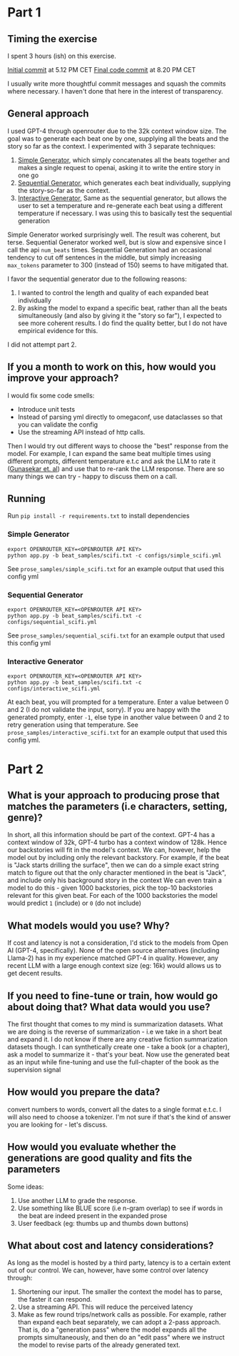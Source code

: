 # Part 1

## Timing the exercise

I spent 3 hours (ish) on this exercise.

[Initial commit](https://github.com/kevinmartinjos/beats-to-prose/commit/8ab32fe2ce540a113399833cd94c9ca707470898) at 5.12 PM CET
[Final code commit](https://github.com/kevinmartinjos/beats-to-prose/commit/edea0da1919e409ddba85e4d7deb65cebb827fda) at 8.20 PM CET

I usually write more thoughtful commit messages and squash the commits where necessary. I haven't done that here in the interest of transparency.

## General approach
I used GPT-4 through openrouter due to the 32k context window size. The goal was to generate each beat one by one, supplying all the beats and the story so far as the context.
I experimented with 3 separate techniques:

1. [Simple Generator](https://github.com/kevinmartinjos/beats-to-prose/blob/main/generators/simple_generator.py), which simply concatenates all the beats together and makes a single request to openai, asking it to write the entire story in one go
2. [Sequential Generator](https://github.com/kevinmartinjos/beats-to-prose/blob/main/generators/sequential_generator.py), which generates each beat individually, supplying the story-so-far as the context.
3. [Interactive Generator](https://github.com/kevinmartinjos/beats-to-prose/blob/main/generators/interactive_generator.py), Same as the sequential generator, but allows the user to set a temperature and re-generate each beat using a different temperature if necessary. I was using this to basically test the sequential generation

Simple Generator worked surprisingly well. The result was coherent, but terse. Sequential Generator worked well, but is slow and expensive since I call the api `num_beats` times.
Sequential Generation had an occasional tendency to cut off sentences in the middle, but simply increasing `max_tokens` parameter to 300 (instead of 150) seems to have mitigated that.

I favor the sequential generator due to the following reasons:
1. I wanted to control the length and quality of each expanded beat individually
2. By asking the model to expand a specific beat, rather than all the beats simultaneously (and also by giving it the "story so far"), I expected to see more coherent results. I do find the quality better, but I do not have empirical evidence for this.

I did not attempt part 2.


## If you a month to work on this, how would you improve your approach?
I would fix some code smells:
- Introduce unit tests
- Instead of parsing yml directly to omegaconf, use dataclasses so that you can validate the config
- Use the streaming API instead of http calls. 

Then I would try out different ways to choose the "best" response from the model. For example, I can expand the same beat multiple times using different prompts, different temperature e.t.c and ask the LLM to rate it ([Gunasekar et. al](https://arxiv.org/abs/2306.11644)) and use that to re-rank the LLM response.
There are so many things we can try - happy to discuss them on a call.


## Running
Run `pip install -r requirements.txt` to install dependencies

### Simple Generator
```commandline
export OPENROUTER_KEY=<OPENROUTER API KEY>
python app.py -b beat_samples/scifi.txt -c configs/simple_scifi.yml
```

See `prose_samples/simple_scifi.txt` for an example output that used this config yml

### Sequential Generator
```commandline
export OPENROUTER_KEY=<OPENROUTER API KEY>
python app.py -b beat_samples/scifi.txt -c configs/sequential_scifi.yml
```

See `prose_samples/sequential_scifi.txt` for an example output that used this config yml

### Interactive Generator
```commandline
export OPENROUTER_KEY=<OPENROUTER API KEY>
python app.py -b beat_samples/scifi.txt -c configs/interactive_scifi.yml
```

At each beat, you will prompted for a temperature. Enter a value between 0 and 2 (I do not validate the input, sorry).
If you are happy with the generated prompty, enter `-1`, else type in another value between 0 and 2 to retry generation using that temperature.
See `prose_samples/interactive_scifi.txt` for an example output that used this config yml.

# Part 2

## What is your approach to producing prose that matches the parameters (i.e characters, setting, genre)?
In short, all this information should be part of the context. GPT-4 has a context window of 32k, GPT-4 turbo has a context window of 128k.
Hence our backstories will fit in the model's context.
We can, however, help the model out by including only the relevant backstory. For example, if the beat is "Jack starts drilling the surface", then we can do a simple exact string match to figure out that the only character mentioned in the beat is "Jack", and include only his background story in the context
We can even train a model to do this - given 1000 backstories, pick the top-10 backstories relevant for this given beat. For each of the 1000 backstories the model would predict `1` (include) or `0` (do not include)


## What models would you use? Why?
If cost and latency is not a consideration, I'd stick to the models from Open AI (GPT-4, specifically).
None of the open source alternatives (including Llama-2) has in my experience matched GPT-4 in quality.
However, any recent LLM with a large enough context size (eg: 16k) would allows us to get decent results.

## If you need to fine-tune or train, how would go about doing that? What data would you use?
The first thought that comes to my mind is summarization datasets. What we are doing is the reverse of summarization - i.e we take in a short beat and expand it.
I do not know if there are any creative fiction summarization datasets though.
I can synthetically create one - take a book (or a chapter), ask a model to summarize it - that's your beat. Now use the generated beat as an input while fine-tuning and use the full-chapter of the book as the supervision signal

## How would you prepare the data?
convert numbers to words, convert all the dates to a single format e.t.c.
I will also need to choose a tokenizer. I'm not sure if that's the kind of answer you are looking for - let's discuss.

## How would you evaluate whether the generations are good quality and fits the parameters
Some ideas:

1. Use another LLM to grade the response.
2. Use something like BLUE score (i.e n-gram overlap) to see if words in the beat are indeed present in the expanded prose
3. User feedback (eg: thumbs up and thumbs down buttons)

## What about cost and latency considerations?
As long as the model is hosted by a third party, latency is to a certain extent out of our control. We can, however, have some control over latency through:
1. Shortening our input. The smaller the context the model has to parse, the faster it can respond.
2. Use a streaming API. This will reduce the perceived latency
3. Make as few round trips/network calls as possible. For example, rather than expand each beat separately, we can adopt a 2-pass approach. That is, do a "generation pass" where the model expands all the prompts simultaneously, and then do an "edit pass" where we instruct the model to revise parts of the already generated text. 